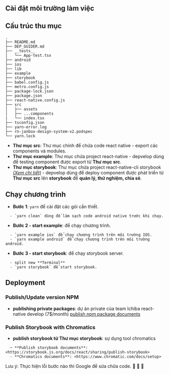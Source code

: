## Cài đặt môi trường làm việc

## Cấu trúc thu mục

```
.
├── README.md
├── DEP_GUIDER.md
├── __tests__
│   └── App-test.tsx
├── android
├── ios
├── lib
├── example
├── storybook
├── babel.config.js
├── metro.config.js
├── package-lock.json
├── package.json
├── react-native.config.js
├── src
│   ├── assets
│   ├── ...components
|   └── index.tsx
├── tsconfig.json
├── yarn-error.log
├── rn-janbox-design-system-v2.podspec
└── yarn.lock
```

- **Thư mục src**: Thư mục chính để chứa code react native - export các components và modules.
- **Thư mục example**: Thư mục chứa project react-native - depvelop dùng để testing component được export từ **Thư mục src**.
- **Thư mục storybook**: Thư mục chứa project react-native-cli storybook [_(Xem chi tiết)_](https://github.com/storybookjs/react-native) - depvelop dùng để deploy component được phát triển từ **Thư mục src** lên **storybook** để **quản lý, thử nghiệm, chia sẻ**.

## Chạy chương trình

- **Bước 1**: `yarn` để cài đặt các gói cần thiết.

```
  - `yarn clean` dùng để làm sạch code android native trước khi chạy.
```

- **Bước 2 - start example**: để chạy chương trình.

```
  - `yarn example ios` để chạy chương trình trên môi trường IOS.
  - `yarn example android` để chạy chương trình trên môi trường android.
```

- **Bước 3 - start storybook**: để chạy storybook server.

```
  - split new **Terminal**
  - `yarn storybook` để start storybook.
```

## Deployment

### Publish/Update version NPM

- **publishing private packages**: dự án private của team Ichiba react-native develop (7$/month) [publish npm package documents](https://docs.npmjs.com/creating-and-publishing-private-packages)

### Publish Storybook with Chromatics

- **publish storybook từ Thư mục storybook**: sự dụng tool chromatics

```
  ─ **Publish storybook documents**: <https://storybook.js.org/docs/react/sharing/publish-storybook>
  - **Chromatics documents**: <https://www.chromatic.com/docs/setup>
```

Lưu ý: Thực hiện lỗi bước nào thì Google để sửa chữa code. :wrench: :wrench: :wrench:

